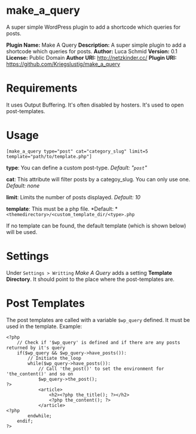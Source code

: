 make_a_query
============

A super simple WordPress plugin to add a shortcode which queries for posts.

**Plugin Name:** Make A Query
**Description:** A super simple plugin to add a shortcode which queries for posts.
**Author:** Luca Schmid
**Version:** 0.1
**License:** Public Domain
**Author URI:** http://netzkinder.cc/
**Plugin URI:** https://github.com/Kriegslustig/make_a_query

Requirements
============
It uses Output Buffering. It's often disabled by hosters.
It's used to open post-templates.

Usage
=====
`[make_a_query type="post" cat="category_slug" limit=5 template="path/to/template.php"]`

**type**: You can define a custom post-type. *Default: "`post`"*

**cat**: This attribute will filter posts by a categoy_slug. You can only use one. *Default: none*

**limit**: Limits the number of posts displayed. *Default: 10*

**template**: This must be a php file. *Default: *`<themedirectory>/<custom_template_dir/<type>.php`

If no template can be found, the default template (which is shown below) will be used.

Settings
========
Under `Settings > Writting` *Make A Query* adds a setting **Template Directory**. It should point to the place where the post-templates are.

Post Templates
==============
The post templates are called with a variable `$wp_query` defined. It must be used in the template.
Example:

    <?php
        // Check if '$wp_query' is defined and if there are any posts returned by it's query
        if($wp_query && $wp_query->have_posts()):
            // Initiate the_loop
            while($wp_query->have_posts()):
                // Call 'the_post()' to set the environment for 'the_content()' and so on
                $wp_query->the_post();
    ?>
                <article>
                    <h2><?php the_title(); ?></h2>
                    <?php the_content(); ?>
                </article>
    <?php
            endwhile;
        endif;
    ?>

